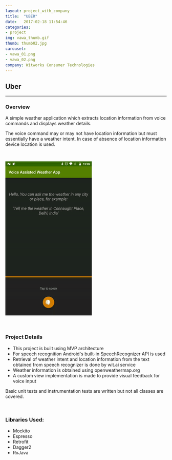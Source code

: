 ```yaml
---
layout: project_with_company
title:  "UBER"
date:   2017-02-18 11:54:46
categories:
- project
img: vawa_thumb.gif
thumb: thumb02.jpg
carousel:
- vawa_01.png
- vawa_02.png
company: Witworks Consumer Technologies
---
```

## Uber
--------

### Overview
A simple weather application which extracts location information from voice commands and displays weather details.

The voice command may or may not have location information but must essentially have a weather intent. In case of absence of location information device location is used.

<br>

![Animation](/assets/img/project/vawa.gif)

<br>

### Project Details
+ This project is built using MVP architecture
+ For speech recognition Android's built-in SpeechRecognizer API is used
+ Retrieval of weather intent and location information from the text obtained from speech recognizer is done by wit.ai service
+ Weather information is obtained using openweathermap.org
+ A custom view implementation is made to provide visual feedback for voice input

Basic unit tests and instrumentation tests are written but not all classes are covered.

<br>

### Libraries Used:
+ Mockito
+ Espresso
+ Retrofit
+ Dagger2
+ RxJava